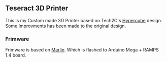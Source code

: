 Teseract 3D Printer
----

This is my Custom made 3D Printer based on Tech2C's [Hypercube](https://www.thingiverse.com/thing:1752766) design. Some Improvments has been made to the original design.


### Frimware

Frimware is based on [Marlin](https://github.com/MarlinFirmware/Marlin). Which is flashed to Arduino Mega + RAMPS 1.4 board.
